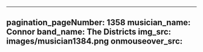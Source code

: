 ------
pagination_pageNumber: 1358
musician_name: Connor
band_name: The Districts
img_src: images/musician1384.png
onmouseover_src: 
------